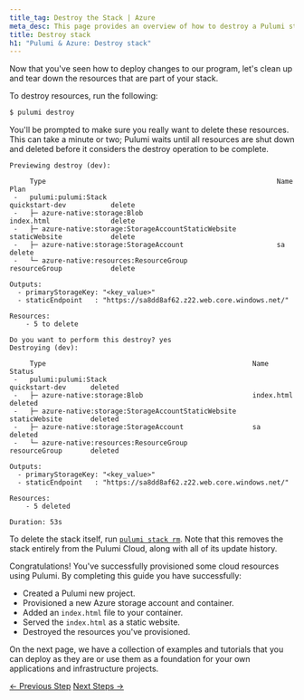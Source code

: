 ```yaml
---
title_tag: Destroy the Stack | Azure
meta_desc: This page provides an overview of how to destroy a Pulumi stack of an Azure project.
title: Destroy stack
h1: "Pulumi & Azure: Destroy stack"
---
```


Now that you've seen how to deploy changes to our program, let's clean up and tear down the resources that are part of your stack.

To destroy resources, run the following:

```bash
$ pulumi destroy
```

You'll be prompted to make sure you really want to delete these resources. This can take a minute or two; Pulumi waits until all resources are shut down and deleted before it considers the destroy operation to be complete.

```
Previewing destroy (dev):

     Type                                                         Name                     Plan
 -   pulumi:pulumi:Stack                                          quickstart-dev           delete
 -   ├─ azure-native:storage:Blob                                 index.html               delete
 -   ├─ azure-native:storage:StorageAccountStaticWebsite          staticWebsite            delete
 -   ├─ azure-native:storage:StorageAccount                       sa                       delete
 -   └─ azure-native:resources:ResourceGroup                      resourceGroup            delete

Outputs:
  - primaryStorageKey: "<key_value>"
  - staticEndpoint   : "https://sa8dd8af62.z22.web.core.windows.net/"

Resources:
    - 5 to delete

Do you want to perform this destroy? yes
Destroying (dev):

     Type                                                   Name                Status
 -   pulumi:pulumi:Stack                                    quickstart-dev      deleted
 -   ├─ azure-native:storage:Blob                           index.html          deleted
 -   ├─ azure-native:storage:StorageAccountStaticWebsite    staticWebsite       deleted
 -   ├─ azure-native:storage:StorageAccount                 sa                  deleted
 -   └─ azure-native:resources:ResourceGroup                resourceGroup       deleted

Outputs:
  - primaryStorageKey: "<key_value>"
  - staticEndpoint   : "https://sa8dd8af62.z22.web.core.windows.net/"

Resources:
    - 5 deleted

Duration: 53s
```

To delete the stack itself, run [`pulumi stack rm`](/docs/cli/commands/pulumi_stack_rm). Note that this removes the stack
entirely from the Pulumi Cloud, along with all of its update history.

Congratulations! You've successfully provisioned some cloud resources using Pulumi. By completing this guide you have successfully:

- Created a Pulumi new project.
- Provisioned a new Azure storage account and container.
- Added an `index.html` file to your container.
- Served the `index.html` as a static website.
- Destroyed the resources you've provisioned.

On the next page, we have a collection of examples and tutorials that you can deploy as they are or use them as a foundation for your own applications and infrastructure projects.

<div class="mt-6">
    <a data-track="previous-step" class="btn btn-secondary" href="/docs/clouds/azure/get-started/deploy-changes-b/">&larr; Previous Step</a>
    <a data-track="next-step" class="btn" href="/docs/clouds/azure/get-started/next-steps/">Next Steps &rarr;</a>
</div>
